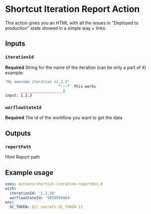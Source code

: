 # Shortcut Iteration Report Action

This action gives you an HTML with all the issues in "Deployed to production" state showed in a simple way + links

## Inputs

### `iterationId`

**Required** String for the name of the iteration (can be only a part of it)
example:

```sh
"My awesome iteration v1.2.3"
                        ^---^  This works
       ___________________|
input: 1.2.3
```
### `worflowStateId`

**Required** The id of the workflow you want to get the data

## Outputs

### `reportPath`

Html Report path

## Example usage

```yml
uses: actions/shortcut-iteration-report@v1.0
with:
  iterationId: '1.2.34'
  worflowStateId: '5050594904'
env:
  SC_TOKEN: ${{ secrets.SC_TOKEN }}
```

